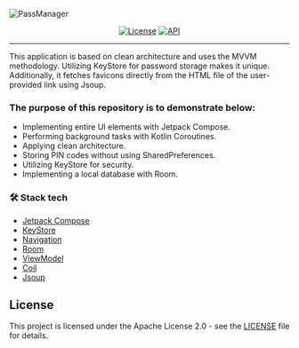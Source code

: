 ![PassManager](https://github.com/user-attachments/assets/845887a0-49c0-49bf-9488-06351aadadf1)
<p align="center">
  <a href="https://opensource.org/licenses/Apache-2.0"><img alt="License" src="https://img.shields.io/badge/License-Apache%202.0-blue.svg"/></a>
  <a href="https://android-arsenal.com/api?level=24"><img alt="API" src="https://img.shields.io/badge/API-24%2B-brightgreen.svg?style=flat"/></a>
</p>

---
This application is based on clean architecture and uses the MVVM methodology. Utilizing KeyStore for password storage makes it unique. Additionally, it fetches favicons directly from the HTML file of the user-provided link using Jsoup.

### The purpose of this repository is to demonstrate below:

- Implementing entire UI elements with Jetpack Compose.
- Performing background tasks with Kotlin Coroutines.
- Applying clean architecture.
- Storing PIN codes without using SharedPreferences.
- Utilizing KeyStore for security.
- Implementing a local database with Room.

### 🛠 Stack tech
- [Jetpack Compose](https://developer.android.com/jetpack/compose)
- [KeyStore](https://developer.android.com/reference/java/security/KeyStore)
- [Navigation](https://developer.android.com/guide/navigation)
- [Room](https://developer.android.com/training/data-storage/room)
- [ViewModel](https://developer.android.com/topic/libraries/architecture/viewmodel)
- [Coil](https://coil-kt.github.io/coil/)
- [Jsoup](https://jsoup.org/)

## License

This project is licensed under the Apache License 2.0 - see the [LICENSE](LICENSE) file for details.
